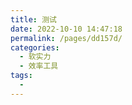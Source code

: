 ```yaml
---
title: 测试
date: 2022-10-10 14:47:18
permalink: /pages/dd157d/
categories:
  - 软实力
  - 效率工具
tags:
  - 
---
```


